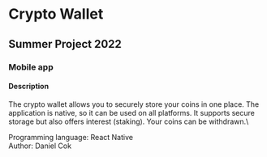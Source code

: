 # Crypto Wallet 
## Summer Project 2022
### Mobile app
#### Description

The crypto wallet allows you to securely store your coins in one place. The application is native, so it can be used on all platforms. It supports secure storage but also offers interest (staking). Your coins can be withdrawn.\

Programming language: React Native\
Author: Daniel Cok
